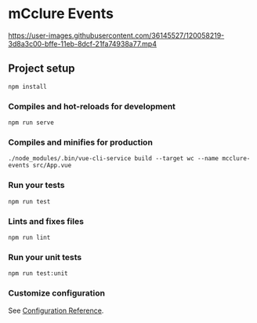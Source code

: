 # mCclure Events


https://user-images.githubusercontent.com/36145527/120058219-3d8a3c00-bffe-11eb-8dcf-21fa74938a77.mp4

## Project setup
```
npm install
```

### Compiles and hot-reloads for development
```
npm run serve
```

### Compiles and minifies for production
```
./node_modules/.bin/vue-cli-service build --target wc --name mcclure-events src/App.vue
```

### Run your tests
```
npm run test
```

### Lints and fixes files
```
npm run lint
```

### Run your unit tests
```
npm run test:unit
```

### Customize configuration
See [Configuration Reference](https://cli.vuejs.org/config/).
